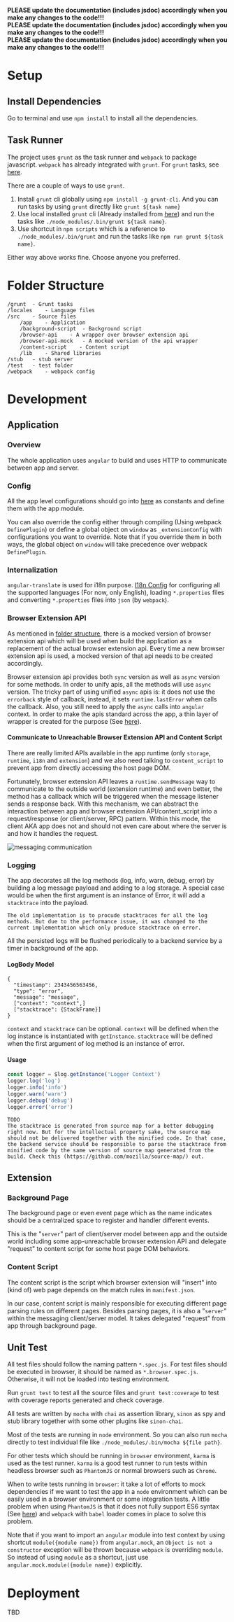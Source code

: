 **PLEASE update the documentation (includes jsdoc) accordingly when you make any changes to the code!!!**<br/>
**PLEASE update the documentation (includes jsdoc) accordingly when you make any changes to the code!!!**<br/>
**PLEASE update the documentation (includes jsdoc) accordingly when you make any changes to the code!!!**<br/>

# Setup

## Install Dependencies

Go to terminal and use `npm install` to install all the dependencies. 

## Task Runner

The project uses `grunt` as the task runner and `webpack` to package javascript. `webpack` has already integrated with `grunt`. For `grunt` tasks, see [here](grunt/README.md).

There are a couple of ways to use `grunt`.
 
1. Install `grunt` cli globally using `npm install -g grunt-cli`. And you can run tasks by using `grunt` directly like `grunt ${task name}`
2. Use local installed `grunt` cli (Already installed from [here](#install-dependencies)) and run the tasks like `./node_modules/.bin/grunt ${task name}`.
3. Use shortcut in `npm scripts` which is a reference to `./node_modules/.bin/grunt` and run the tasks like `npm run grunt ${task name}`. 

Either way above works fine. Choose anyone you preferred. 

# Folder Structure

```
/grunt  - Grunt tasks
/locales    - Language files
/src    - Source files
    /app    - Application
    /background-script  - Background script
    /browser-api    - A wrapper over browser extension api
    /browser-api-mock   - A mocked version of the api wrapper
    /content-script    - Content script
    /lib    - Shared libraries
/stub   - stub server
/test   - test folder
/webpack    - webpack config
```

# Development

## Application

### Overview
The whole application uses `angular` to build and uses HTTP to communicate between app and server.
 
### Config
All the app level configurations should go into [here](src/app/core/constant) as constants and define them with the app module.

You can also override the config either through compiling (Using webpack `DefinePlugin`) or define a global object on `window` as `_extensionConfig` with configurations you want to override. Note that if you override them in both ways, the global object on `window` will take precedence over webpack `DefinePlugin`.

### Internalization
`angular-translate` is used for i18n purpose. [I18n Config](src/app/core/config/i18n.js) for configuring all the supported languages (For now, only English), loading `*.properties` files and converting `*.properties` files into `json` (by `webpack`). 

### Browser Extension API
As mentioned in [folder structure](#folder-structure), there is a mocked version of browser extension api which will be used when build the application as a replacement of the actual browser extension api. Every time a new browser extension api is used, a mocked version of that api needs to be created accordingly.
 
Browser extension api provides both `sync` version as well as `async` version for some methods. In order to unify apis, all the methods will use `async` version. The tricky part of using unified `async` apis is: it does not use the `errorback` style of callback, instead, it sets `runtime.lastError` when calls the callback. Also, you still need to apply the `async` calls into `angular` context. In order to make the apis standard across the app, a thin layer of wrapper is created for the purpose (See [here](src/app/browser)).

#### Communicate to Unreachable Browser Extension API and Content Script
There are really limited APIs available in the app runtime (only `storage`, `runtime`, `i18n` and `extension`) and we also need talking to `content_script` to prevent app from directly accessing the host page DOM. 

Fortunately, browser extension API leaves a `runtime.sendMessage` way to communicate to the outside world (extension runtime) and even better, the method has a callback which will be triggered when the message listener sends a response back. With this mechanism, we can abstract the interaction between app and browser extension API/content_script into a request/response (or client/server, RPC) pattern. Within this mode, the client AKA app does not and should not even care about where the server is and how it handles the request. 

![messaging communication](doc/images/messaging-communication.jpg)

### Logging
The app decorates all the log methods (log, info, warn, debug, error) by building a log message payload and adding to a log storage. A special case would be when the first argument is an instance of Error, it will add a `stacktrace` into the payload. 

```
The old implementation is to procude stacktraces for all the log methods. But due to the performance issue, it was changed to the current implementation which only produce stacktrace on error.
```

All the persisted logs will be flushed periodically to a backend service by a timer in background of the app. 

#### LogBody Model
```
{
  "timestamp": 2343456563456,
  "type": "error",
  "message": "message",
  ["context": "context",]
  ["stacktrace": {StackFrame}]
}
```

`context` and `stacktrace` can be optional. `context` will be defined when the log instance is instantiated with `getInstance`. `stacktrace` will be defined when the first argument of log method is an instance of error.

#### Usage
```javascript
const logger = $log.getInstance('Logger Context')
logger.log('log')
logger.info('info')
logger.warn('warn')
logger.debug('debug')
logger.error('error')
```

````
TODO
The stacktrace is generated from source map for a better debugging right now. But for the intellectual property sake, the source map should not be delivered together with the minified code. In that case, the backend service should be responsible to parse the stacktrace from minified code by the same version of source map generated from the build. Check this (https://github.com/mozilla/source-map/) out.
````

## Extension

### Background Page
The background page or even event page which as the name indicates should be a centralized space to register and handler different events. 

This is the "`server`" part of client/server model between app and the outside world including some app-unreachable browser extension API and delegate "request" to content script for some host page DOM behaviors.

### Content Script
The content script is the script which browser extension will "insert" into (kind of) web page depends on the match rules in `manifest.json`. 

In our case, content script is mainly responsible for executing different page parsing rules on different pages. Besides parsing pages, it is also a "`server`" within the messaging client/server model. It takes delegated "request" from app through background page.

## Unit Test

All test files should follow the naming pattern `*.spec.js`. For test files should be executed in browser, it should be named as `*.browser.spec.js`. Otherwise, it will not be loaded into testing environment.

Run `grunt test` to test all the source files and `grunt test:coverage` to test with coverage reports generated and check coverage. 

All tests are written by `mocha` with `chai` as assertion library, `sinon` as spy and stub library together with some other plugins like `sinon-chai`. 

Most of the tests are running in `node` environment. So you can also run `mocha` directly to test individual file like `./node_modules/.bin/mocha ${file path}`. 

For other tests which should be running in `browser` environment, `karma` is used as the test runner. `karma` is a good test runner to run tests within headless browser such as `PhantomJS` or normal browsers such as `Chrome`. 

When to write tests running in `browser`: it take a lot of efforts to mock dependencies if we want to test the app in a `node` environment which can be easily used in a browser environment or some integration tests. A little problem when using `PhantomJS` is that it does not fully support ES6 syntax (See [here](https://github.com/ariya/phantomjs/issues/14506#issuecomment-251611067)) and `webpack` with `babel` loader comes in place to solve this problem.

Note that if you want to import an `angular` module into test context by using shortcut `module({module name})` from `angular.mock`, an `Object is not a constructor` exception will be thrown because `webpack` is overriding `module`. So instead of using `module` as a shortcut, just use `angular.mock.module({module name})` explicitly.
 
# Deployment
TBD
